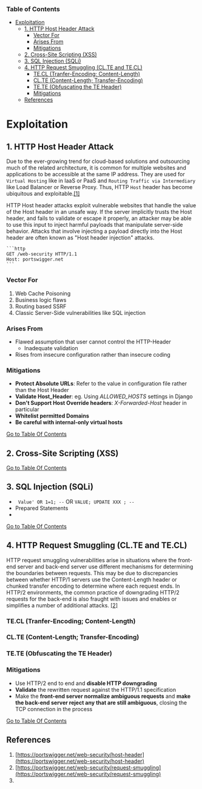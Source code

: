 
### Table of Contents
- [Exploitation](#exploitation)
  - [1. HTTP Host Header Attack](#1-http-host-header-attack)
    - [Vector For](#vector-for)
    - [Arises From](#arises-from)
    - [Mitigations](#mitigations)
  - [2. Cross-Site Scripting (XSS)](#2-cross-site-scripting-xss)
  - [3. SQL Injection (SQLi)](#3-sql-injection-sqli)
  - [4. HTTP Request Smuggling (CL.TE and TE.CL)](#4-http-request-smuggling-clte-and-tecl)
    - [TE.CL (Tranfer-Encoding; Content-Length)](#tecl-tranfer-encoding-content-length)
    - [CL.TE (Content-Length; Transfer-Encoding)](#clte-content-length-transfer-encoding)
    - [TE.TE (Obfuscating the TE Header)](#tete-obfuscating-the-te-header)
    - [Mitigations](#mitigations-1)
  - [References](#references)


# Exploitation
## 1. HTTP Host Header Attack
Due to the ever-growing trend for cloud-based solutions and outsourcing much of the related architecture, it is common for multiple websites and applications to be accessible at the same IP address. They are used for `Virtual Hosting` like in IaaS or PaaS and `Routing Traffic via Intermediary` like Load Balancer or Reverse Proxy. Thus, HTTP `Host` header has become ubiquitous and exploitable.[[1]](https://portswigger.net/web-security/host-header)


HTTP Host header attacks exploit vulnerable websites that handle the value of the Host header in an unsafe way. If the server implicitly trusts the Host header, and fails to validate or escape it properly, an attacker may be able to use this input to inject harmful payloads that manipulate server-side behavior. Attacks that involve injecting a payload directly into the Host header are often known as "Host header injection" attacks.

    ```http
    GET /web-security HTTP/1.1
    Host: portswigger.net
    ```

### Vector For
1. Web Cache Poisoning
2. Business logic flaws
3. Routing based SSRF
4. Classic Server-Side vulnerabilities like SQL injection

### Arises From
* Flawed assumption that user cannot control the HTTP-Header
  * Inadequate validation
* Rises from insecure configuration rather than insecure coding

### Mitigations
* **Protect Absolute URLs**: Refer to the value in configuration file rather than the Host Header
* **Validate Host_Header**: eg. Using *ALLOWED_HOSTS* settings in Django
* **Don't Support Host Override headers**: *X-Forwarded-Host* header in particular
* **Whitelist permitted Domains**
* **Be careful with internal-only virtual hosts**

[Go to Table Of Contents](#table-of-contents)

## 2. Cross-Site Scripting (XSS)


[Go to Table Of Contents](#table-of-contents)

## 3. SQL Injection (SQLi)
* ` Value' OR 1=1; --` OR `VALUE; UPDATE XXX ; --`
* Prepared Statements
* 

[Go to Table Of Contents](#table-of-contents)

## 4. HTTP Request Smuggling (CL.TE and TE.CL)
HTTP request smuggling vulnerabilities arise in situations where the front-end server and back-end server use different mechanisms for determining the boundaries between requests. This may be due to discrepancies between whether HTTP/1 servers use the Content-Length header or chunked transfer encoding to determine where each request ends. In HTTP/2 environments, the common practice of downgrading HTTP/2 requests for the back-end is also fraught with issues and enables or simplifies a number of additional attacks. [[2]](https://portswigger.net/web-security/request-smuggling)


### TE.CL (Tranfer-Encoding; Content-Length)
### CL.TE (Content-Length; Transfer-Encoding)
### TE.TE (Obfuscating the TE Header)

### Mitigations
* Use HTTP/2 end to end and **disable HTTP downgrading**
* **Validate** the rewritten request against the HTTP/1.1 specification
* Make the **front-end server normalize ambiguous requests** and **make the back-end server reject any that are still ambiguous**, closing the TCP connection in the process


[Go to Table Of Contents](#table-of-contents)



## References
1. [https://portswigger.net/web-security/host-header](https://portswigger.net/web-security/host-header)
2. [https://portswigger.net/web-security/request-smuggling](https://portswigger.net/web-security/request-smuggling)
3. 
